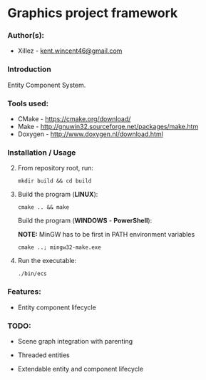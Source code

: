 # Graphics project framework

### Author(s): ###

- Xillez - kent.wincent46@gmail.com

### Introduction

Entity Component System.

### Tools used:

- CMake - https://cmake.org/download/
- Make - http://gnuwin32.sourceforge.net/packages/make.htm
- Doxygen - http://www.doxygen.nl/download.html

### Installation / Usage
2. From repository root, run:

   ```Shell
   mkdir build && cd build
   ```


3. Build the program (__LINUX__): 
   
   ```Shell
   cmake .. && make
   ```
   
   Build the program (__WINDOWS__ - __PowerShell__): 
   
   __NOTE:__ MinGW has to be first in PATH environment variables
   
   ```Shell
   cmake ..; mingw32-make.exe
   ```
   
  4. Run the executable:

     ``` 
     ./bin/ecs
     ```

### Features: 

- Entity component lifecycle

### TODO:

- Scene graph integration with parenting
- Threaded entities

- Extendable entity and component lifecycle